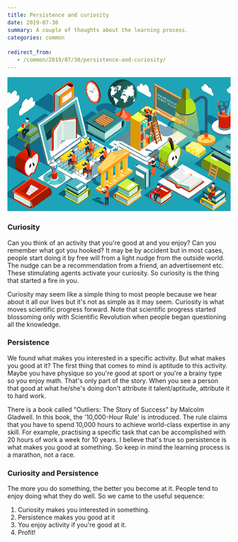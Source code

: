 ```yaml
---
title: Persistence and curiosity
date: 2019-07-30
summary: A couple of thoughts about the learning process.
categories: common

redirect_from:
   - /common/2019/07/30/persistence-and-curiosity/
---
```


![img](/images/2019-07-30-learning.jpg)

### Curiosity

Can you think of an activity that you're good at and you enjoy? Can you remember what got you hooked? It may be by accident but in most cases, people start doing it by free will from a light nudge from the outside world. The nudge can be a recommendation from a friend, an advertisement etc. These stimulating agents activate your curiosity. So curiosity is the thing that started a fire in you.

Curiosity may seem like a simple thing to most people because we hear about it all our lives but it's not as simple as it may seem. Curiosity is what moves scientific progress forward. Note that scientific progress started blossoming only with Scientific Revolution when people began questioning all the knowledge.

### Persistence

We found what makes you interested in a specific activity. But what makes you good at it? The first thing that comes to mind is aptitude to this activity. Maybe you have physique so you're good at sport or you're a brainy type so you enjoy math. That's only part of the story. When you see a person that good at what he/she's doing don't attribute it talent/aptitude, attribute it to hard work.

There is a book called "Outliers: The Story of Success" by Malcolm Gladwell. In this book, the '10,000-Hour Rule' is introduced. The rule claims that you have to spend 10,000 hours to achieve world-class expertise in any skill. For example, practising a specific task that can be accomplished with 20 hours of work a week for 10 years. I believe that's true so persistence is what makes you good at something. So keep in mind the learning process is a marathon, not a race.

### Curiosity and Persistence

The more you do something, the better you become at it. People tend to enjoy doing what they do well. So we came to the useful sequence:
1. Curiosity makes you interested in something.
2. Persistence makes you good at it
3. You enjoy activity if you're good at it.
4. Profit!
